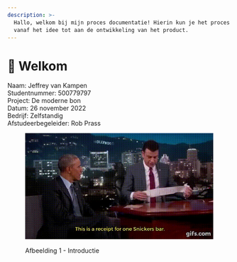 ```yaml
---
description: >-
  Hallo, welkom bij mijn proces documentatie! Hierin kun je het proces bekijken
  vanaf het idee tot aan de ontwikkeling van het product.
---
```


# 👋 Welkom

Naam: Jeffrey van Kampen\
Studentnummer: 500779797 \
Project: De moderne bon\
Datum: 26 november 2022\
Bedrijf: Zelfstandig\
Afstudeerbegeleider: Rob Prass



<figure><img src=".gitbook/assets/J6RMGJ.gif" alt=""><figcaption><p>Afbeelding 1 - Introductie</p></figcaption></figure>
